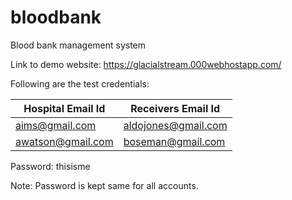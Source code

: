# bloodbank
Blood bank management system

Link to demo website: https://glacialstream.000webhostapp.com/

Following are the test credentials:

|Hospital Email Id|Receivers Email Id|
|------------------|-------------------|
|aims@gmail.com    |aldojones@gmail.com|
|awatson@gmail.com |boseman@gmail.com  |

Password: thisisme

Note: Password is kept same for all accounts.
